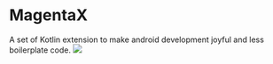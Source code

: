 # MagentaX
A set of Kotlin extension to make android development joyful and less boilerplate code.
[![](https://jitpack.io/v/vipafattal/MagentaX.svg)](https://jitpack.io/#vipafattal/MagentaX)
